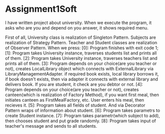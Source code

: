 # Assignment1Soft

I have written project about university. When we execute the program, it asks who are you and depend on you answer, it shows required menu.

First of all, University class is realization of Singleton Pattern. Subjects are realization of Strategy Pattern. Teacher and Student classes are realization of Observer Pattern.
When we press:
[0]: Program finishes with exit code 1;
[1]: Program takes University instance, traverses students list and prints all of them.
[2]: Program takes University instance, traverses teachers list and prints all of them.
[3]: Program depends on your choice(are you teacher or not), creates LocalLibrary object which connects with ExternalLibrary via LibraryManagementAdapter. if required book exists, local library borrows it,
if book doesn't exists, then via adapter it connects with external library and delivers book. If you are student, it check are you debtor or not.
[4]: Program depends on your choice(are you teacher or not), creates canteen(which is realization of Factory Method), if you want first meal, then initiates canteen as FirstMealFactory, etc. User enters his meal, then recieves it.
[5]: Program takes all fields of student. And via Decorator Pattern wraps of information about student.
[6]: Program takes parametrs to create Student instance.
[7]: Program takes parametr(which subject to add), then chooses student and put grade randomly.
[8]: Program takes input of teacher's message and sends to all students. 
